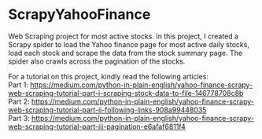 # ScrapyYahooFinance
Web Scraping project for most active stocks. In this project, I created a Scrapy spider to load the Yahoo finance page for most active daily stocks, load each stock and scrape the data from the stock summary page. The spider also crawls across the pagination of the stocks.

For a tutorial on this project, kindly read the following articles:<br>
Part 1: https://medium.com/python-in-plain-english/yahoo-finance-scrapy-web-scraping-tutorial-part-i-scraping-stock-data-to-file-146778708c8b <br>
Part 2: https://medium.com/python-in-plain-english/yahoo-finance-scrapy-web-scraping-tutorial-part-ii-following-links-908a99448035 <br>
Part 3: https://medium.com/python-in-plain-english/yahoo-finance-scrapy-web-scraping-tutorial-part-iii-pagination-e6afaf6811f4 <br>
